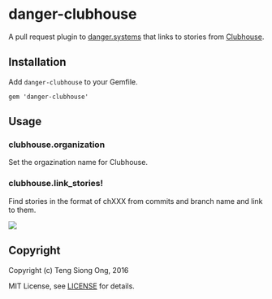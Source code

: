 # danger-clubhouse

A pull request plugin to [danger.systems](http://danger.systems) that
links to stories from [Clubhouse](https://app.clubhouse.io).

## Installation

Add `danger-clubhouse` to your Gemfile.

```
gem 'danger-clubhouse'
```

## Usage

### clubhouse.organization

Set the orgazination name for Clubhouse.

### clubhouse.link_stories!

Find stories in the format of chXXX from commits and branch name and
link to them.

![](images/have_you_updated_changelog.png)

## Copyright

Copyright (c) Teng Siong Ong, 2016

MIT License, see [LICENSE](LICENSE.txt) for details.
